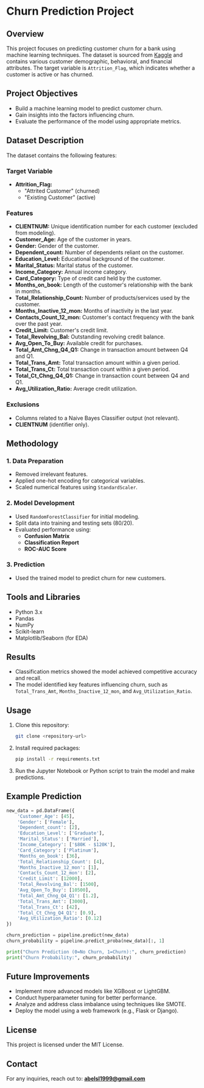 # Churn Prediction Project

## Overview
This project focuses on predicting customer churn for a bank using machine learning techniques. The dataset is sourced from [Kaggle](https://www.kaggle.com/datasets/syviaw/bankchurners) and contains various customer demographic, behavioral, and financial attributes. The target variable is `Attrition_Flag`, which indicates whether a customer is active or has churned.

## Project Objectives
- Build a machine learning model to predict customer churn.
- Gain insights into the factors influencing churn.
- Evaluate the performance of the model using appropriate metrics.

## Dataset Description
The dataset contains the following features:

### Target Variable
- **Attrition_Flag:**
  - "Attrited Customer" (churned)
  - "Existing Customer" (active)

### Features
- **CLIENTNUM:** Unique identification number for each customer (excluded from modeling).
- **Customer_Age:** Age of the customer in years.
- **Gender:** Gender of the customer.
- **Dependent_count:** Number of dependents reliant on the customer.
- **Education_Level:** Educational background of the customer.
- **Marital_Status:** Marital status of the customer.
- **Income_Category:** Annual income category.
- **Card_Category:** Type of credit card held by the customer.
- **Months_on_book:** Length of the customer's relationship with the bank in months.
- **Total_Relationship_Count:** Number of products/services used by the customer.
- **Months_Inactive_12_mon:** Months of inactivity in the last year.
- **Contacts_Count_12_mon:** Customer's contact frequency with the bank over the past year.
- **Credit_Limit:** Customer's credit limit.
- **Total_Revolving_Bal:** Outstanding revolving credit balance.
- **Avg_Open_To_Buy:** Available credit for purchases.
- **Total_Amt_Chng_Q4_Q1:** Change in transaction amount between Q4 and Q1.
- **Total_Trans_Amt:** Total transaction amount within a given period.
- **Total_Trans_Ct:** Total transaction count within a given period.
- **Total_Ct_Chng_Q4_Q1:** Change in transaction count between Q4 and Q1.
- **Avg_Utilization_Ratio:** Average credit utilization.

### Exclusions
- Columns related to a Naive Bayes Classifier output (not relevant).
- **CLIENTNUM** (identifier only).

## Methodology

### 1. Data Preparation
- Removed irrelevant features.
- Applied one-hot encoding for categorical variables.
- Scaled numerical features using `StandardScaler`.

### 2. Model Development
- Used `RandomForestClassifier` for initial modeling.
- Split data into training and testing sets (80/20).
- Evaluated performance using:
  - **Confusion Matrix**
  - **Classification Report**
  - **ROC-AUC Score**

### 3. Prediction
- Used the trained model to predict churn for new customers.

## Tools and Libraries
- Python 3.x
- Pandas
- NumPy
- Scikit-learn
- Matplotlib/Seaborn (for EDA)

## Results
- Classification metrics showed the model achieved competitive accuracy and recall.
- The model identified key features influencing churn, such as `Total_Trans_Amt`, `Months_Inactive_12_mon`, and `Avg_Utilization_Ratio`.

## Usage
1. Clone this repository:
   ```bash
   git clone <repository-url>
   ```
2. Install required packages:
   ```bash
   pip install -r requirements.txt
   ```
3. Run the Jupyter Notebook or Python script to train the model and make predictions.

## Example Prediction
```python
new_data = pd.DataFrame({
    'Customer_Age': [45],
    'Gender': ['Female'],
    'Dependent_count': [2],
    'Education_Level': ['Graduate'],
    'Marital_Status': ['Married'],
    'Income_Category': ['$80K - $120K'],
    'Card_Category': ['Platinum'],
    'Months_on_book': [36],
    'Total_Relationship_Count': [4],
    'Months_Inactive_12_mon': [1],
    'Contacts_Count_12_mon': [2],
    'Credit_Limit': [12000],
    'Total_Revolving_Bal': [1500],
    'Avg_Open_To_Buy': [10500],
    'Total_Amt_Chng_Q4_Q1': [1.2],
    'Total_Trans_Amt': [3000],
    'Total_Trans_Ct': [42],
    'Total_Ct_Chng_Q4_Q1': [0.9],
    'Avg_Utilization_Ratio': [0.12]
})

churn_prediction = pipeline.predict(new_data)
churn_probability = pipeline.predict_proba(new_data)[:, 1]

print("Churn Prediction (0=No Churn, 1=Churn):", churn_prediction)
print("Churn Probability:", churn_probability)
```

## Future Improvements
- Implement more advanced models like XGBoost or LightGBM.
- Conduct hyperparameter tuning for better performance.
- Analyze and address class imbalance using techniques like SMOTE.
- Deploy the model using a web framework (e.g., Flask or Django).

## License
This project is licensed under the MIT License.

## Contact
For any inquiries, reach out to:
**abelsl1999@gmail.com**

